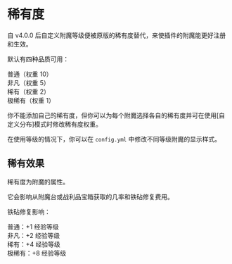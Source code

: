 ﻿# 稀有度

自 v4.0.0 后自定义附魔等级便被原版的稀有度替代，来使插件的附魔能更好注册和生效。

默认有四种品质可用：

普通（权重 10）    
非凡（权重 5）    
稀有（权重 2）    
极稀有（权重 1）

你不能添加自己的稀有度，但你可以为每个附魔选择各自的稀有度并可在使用[自定义分布]模式时修改稀有度权重。

在使用等级的情况下，你可以在 `config.yml` 中修改不同等级附魔的显示样式。

## 稀有效果

稀有度为附魔的属性。

它会影响从附魔台或战利品宝箱获取的几率和铁砧修复费用。

铁砧修复影响：

普通：+1 经验等级    
非凡：+2 经验等级    
稀有：+4 经验等级    
极稀有：+8 经验等级 